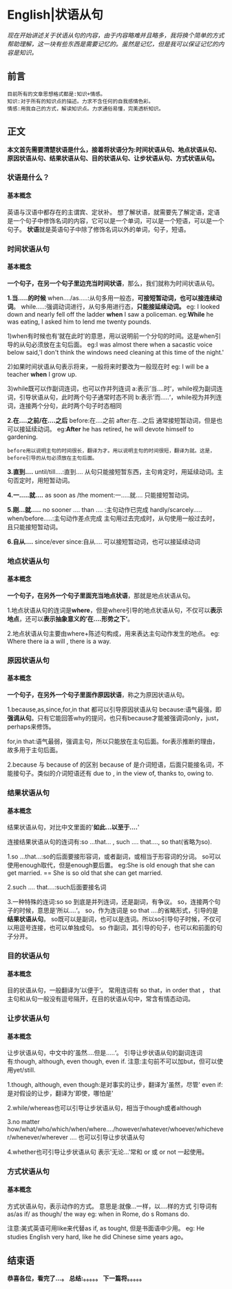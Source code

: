 # English|状语从句
*现在开始讲述关于状语从句的内容，由于内容略难并且略多，我将换个简单的方式帮助理解，这一块有些东西是需要记忆的。虽然是记忆，但是我可以保证记忆的内容是知识。*

## 前言
    目前所有的文章思想格式都是:知识+情感。
    知识:对于所有的知识点的描述。力求不含任何的自我感情色彩。
    情感:用我自己的方式，解读知识点。力求通俗易懂，完美透析知识。

## 正文
**本文首先需要清楚状语是什么，接着将状语分为:时间状语从句、地点状语从句、原因状语从句、结果状语从句、目的状语从句、让步状语从句、方式状语从句。**

### 状语是什么？
#### 基本概念
英语与汉语中都存在的主谓宾、定状补。
想了解状语，就需要先了解定语，定语是一个句子中修饰名词的内容，它可以是一个单词，可以是一个短语，可以是一个句子。
**状语**就是英语句子中除了修饰名词以外的单词，句子，短语。




### 时间状语从句
#### 基本概念
**一个句子，在另一个句子里边充当时间状语**，那么，我们就称为时间状语从句。

**1.当.....的时候**
    when..../as.....:从句多用一般态，**可接短暂动词，也可以接连续动词**。
    while.....:强调动词进行，从句多用进行态，**只能接延续动词。**
eg: I looked down and nearly fell off the ladder **when** I saw a policeman.
eg:**While** he was eating, I asked him to lend me twenty pounds.

  1)when有时候也有‘就在此时’的意思，用以说明前一个分句的时间。这是when引导的从句必须放在主句后面。
   eg:I was almost there when a sacastic voice below said,'I don't think the windows need cleaning at this time of the night.'

2)如果时间状语从句表示将来，一般将来时要改为一般现在时
eg: I will be a teacher **when** I grow up.

3)while既可以作副词连词，也可以作并列连词
a:表示’当....时‘，while视为副词连词，引导状语从句，此时两个句子通常时态不同
b:表示’而.....‘，while视为并列连词，连接两个分句，此时两个句子时态相同

**2.在....之前/在....之后**
  before:在....之前
  after:在...之后
  通常接短暂动词，但是也可以接延续动词。
eg:**After** he has retired, he will devote himself to gardening.

    before用以说明主句的时间很长，翻译为才。用以说明主句的时间很短，翻译为就。这是，before引导的从句必须放在主句后面。


**3.直到....**
    until/till....:直到....
    从句只能接短暂东西，主句肯定时，用延续动词。主句否定时，用短暂动词。

**4.一.....就....**
    as soon as /the  moment:一.....就....
    只能接短暂动词。

**5.刚...就.....**
    no sooner .... than  .... :主句动作已完成
    hardly/scarcely..... when/before.....:主句动作差点完成
    主句用过去完成时，从句使用一般过去时，且只能接短暂动词。

**6.自从....**
    since/ever since:自从....
    可以接短暂动词，也可以接延续动词


### 地点状语从句
#### 基本概念
**一个句子，在另外一个句子里面充当地点状语**，那就是地点状语从句。

1.地点状语从句的连词是**where**，但是where引导的地点状语从句，不仅可以**表示地点**，还可以**表示抽象意义的’在....形势之下‘**。

2.地点状语从句主要由where+陈述句构成，用来表达主句动作发生的地点。
eg: Where there ia a will , there is a way.


### 原因状语从句
#### 基本概念
**一个句子，在另外一个句子里面作原因状语**，称之为原因状语从句。

1.because,as,since,for,in that 都可以引导原因状语从句
because:语气最强，即**强调从句**。只有它能回答why的提问，也只有because才能被强调词only，just，perhaps来修饰。

for,in that:语气最弱，强调主句，所以只能放在主句后面。for表示推断的理由，故多用于主句后面。


2.because 与 because of 的区别
because of 是介词短语，后面只能接名词，不能接句子。类似的介词短语还有 due to , in the view of, thanks to, owing to.


### 结果状语从句
#### 基本概念
结果状语从句，对比中文里面的'**如此...以至于....**'

连接结果状语从句的连词有:so ...that... , such .... that...., so that(省略为so).

1.so ...that...:so的后面要接形容词，或者副词，或相当于形容词的分词。
so可以使用enough取代，但是enough要后置。
eg:She is old enough that she can get married.
 == She is so old that she can get married.

2.such .... that....:such后面要接名词

3.一种特殊的连词:so
so 到底是并列连词，还是副词，有争议。
so，连接两个句子的时候，意思是’所以....‘。
so，作为连词是 so that ....的省略形式，引导的是**结果状语从句**。
so既可以是副词，也可以是连词。所以so引导句子时候，不仅可以用逗号连接，也可以单独成句。
so 作副词，其引导的句子，也可以和前面的句子分开。


### 目的状语从句
#### 基本概念
目的状语从句，一般翻译为’以便于‘。
常用连词有 so that，in order that ， that
主句和从句一般没有逗号隔开，在目的状语从句中，常含有情态动词。

### 让步状语从句
#### 基本概念
让步状语从句，中文中的’虽然....但是.....‘。
引导让步状语从句的副词连词有:though, although, even though, even if.
注意:主句前不可以加but，但可以使用yet/still.

1.though, although, even though:是对事实的让步，翻译为'虽然，尽管'
even if:是对假设的让步，翻译为'即使，哪怕是'

2.while/whereas也可以引导让步状语从句，相当于though或者although

3.no matter how/what/who/which/when/where..../however/whatever/whoever/whichever/whenever/wherever .... 也可以引导让步状语从句

4.whether也可引导让步状语从句
表示'无论...'常和 or 或 or not 一起使用。


### 方式状语从句
#### 基本概念
方式状语从句，表示动作的方式。
意思是:就像...一样，以....样的方式
引导词有as/as if/ as though/ the way
eg: when in Rome, do s Romans do.

注意:美式英语可用like来代替as if, as tought, 但是书面语中少用。
eg: He studies English very hard, like he did Chinese sime years ago。



## 结束语
 **恭喜各位，看完了...。**
**总结:。。。。。**
**下一篇将。。。。。**








